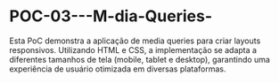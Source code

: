 # POC-03---M-dia-Queries-
Esta PoC demonstra a aplicação de media queries para criar layouts responsivos. Utilizando HTML e CSS, a implementação se adapta a diferentes tamanhos de tela (mobile, tablet e desktop), garantindo uma experiência de usuário otimizada em diversas plataformas.
